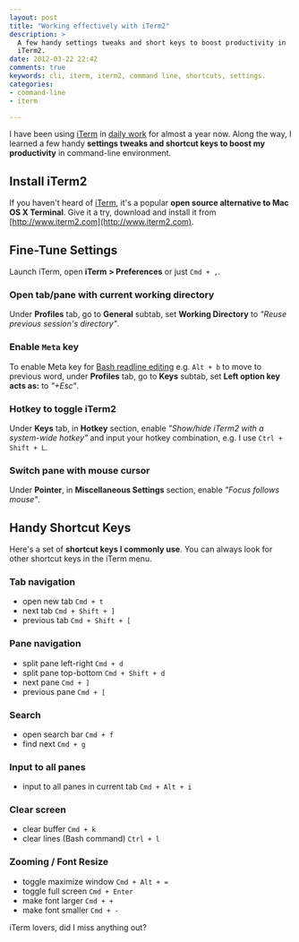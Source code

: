 ```yaml
---
layout: post
title: "Working effectively with iTerm2"
description: >
  A few handy settings tweaks and short keys to boost productivity in
  iTerm2.
date: 2012-03-22 22:42
comments: true
keywords: cli, iterm, iterm2, command line, shortcuts, settings.
categories: 
- command-line
- iterm

---
```


I have been using [iTerm](http://www.iterm2.com) in [daily work](http://www.favoritemedium.com) for almost a year now. 
Along the way, I learned a few handy **settings tweaks and shortcut keys to boost my productivity** in command-line environment. 

Install iTerm2
------
If you haven't heard of [iTerm](http://www.iterm2.com), it's a popular **open source alternative to Mac OS X Terminal**. 
Give it a try, download and install it from [http://www.iterm2.com](http://www.iterm2.com).

Fine-Tune Settings
-------
Launch iTerm, open **iTerm > Preferences** or just `Cmd + ,`.

### Open tab/pane with current working directory
Under **Profiles** tab, go to **General** subtab, set **Working Directory** to _"Reuse previous session's directory"_.

### Enable `Meta` key
To enable Meta key for [Bash readline editing](/blog/2012/01/04/shortcuts-to-move-faster-in-bash-command-line) e.g. `Alt + b` to move to previous word, under **Profiles** tab, go to **Keys** subtab, set **Left option key acts as:** to _"+Esc"_.

### Hotkey to toggle iTerm2
Under **Keys** tab, in **Hotkey** section, enable _"Show/hide iTerm2 with  a system-wide hotkey"_ and input your hotkey combination, e.g. I use `Ctrl + Shift + L`.

### Switch pane with mouse cursor
Under **Pointer**, in **Miscellaneous Settings** section, enable _"Focus follows mouse"_.


Handy Shortcut Keys
-------
Here's a set of **shortcut keys I commonly use**. You can always look for other shortcut keys in the iTerm menu.

### Tab navigation 
* open new tab `Cmd + t` 
* next tab `Cmd + Shift + ]`
* previous tab `Cmd + Shift + [`

### Pane navigation 
* split pane left-right `Cmd + d`
* split pane top-bottom `Cmd + Shift + d`
* next pane `Cmd + ]` 
* previous pane `Cmd + [` 

### Search
* open search bar `Cmd + f`
* find next `Cmd + g`

### Input to all panes
* input to all panes in current tab `Cmd + Alt + i`

### Clear screen
* clear buffer `Cmd + k`
* clear lines (Bash command) `Ctrl + l` 

### Zooming / Font Resize
* toggle maximize window `Cmd + Alt + =`
* toggle full screen `Cmd + Enter`
* make font larger `Cmd + +`
* make font smaller `Cmd + -`

iTerm lovers, did I miss anything out?

